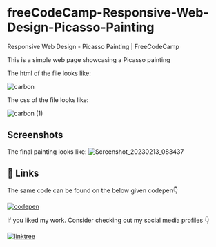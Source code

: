 # freeCodeCamp-Responsive-Web-Design-Picasso-Painting
Responsive Web Design - Picasso Painting | FreeCodeCamp

This is a simple web page showcasing a Picasso painting

The html of the file looks like:

![carbon](https://user-images.githubusercontent.com/122228077/218494415-d494c326-77b3-4d3a-a569-bf157004dee7.png)

The css of the file looks like:

![carbon (1)](https://user-images.githubusercontent.com/122228077/218494540-898fb169-1021-4297-9f4f-bfc612c6e1e8.png)

## Screenshots
The final painting looks like:
![Screenshot_20230213_083437](https://user-images.githubusercontent.com/122228077/218494898-df17c4d5-4754-43ca-a996-ec3e9cf2ca9d.png)


## 🔗 Links
The same code can be found on the below given codepen👇 

[![codepen](https://img.shields.io/badge/Codepen-000000?style=for-the-badge&logo=codepen&logoColor=white)](https://codepen.io/augustinestom/pen/VwGZdEP)

If you liked my work. Consider checking out my social media profiles 👇 

[![linktree](https://img.shields.io/badge/linktree-39E09B?style=for-the-badge&logo=linktree&logoColor=white)](https://linktr.ee/augustinestom)
